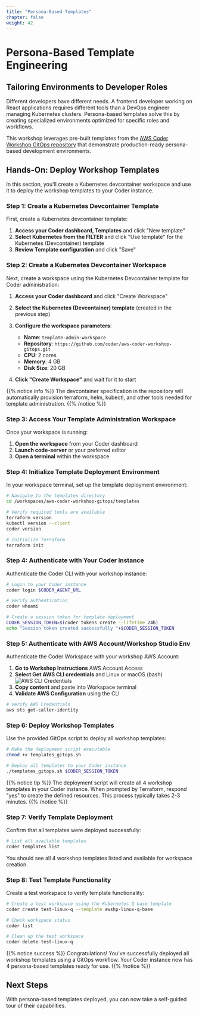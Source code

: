 ```yaml
---
title: "Persona-Based Templates"
chapter: false
weight: 42
---
```


# Persona-Based Template Engineering

## Tailoring Environments to Developer Roles

Different developers have different needs. A frontend developer working on React applications requires different tools than a DevOps engineer managing Kubernetes clusters. Persona-based templates solve this by creating specialized environments optimized for specific roles and workflows.

This workshop leverages pre-built templates from the [AWS Coder Workshop GitOps repository](https://github.com/coder/aws-coder-workshop-gitops) that demonstrate production-ready persona-based development environments.

## Hands-On: Deploy Workshop Templates

In this section, you'll create a Kubernetes devcontainer workspace and use it to deploy the workshop templates to your Coder instance.

### Step 1: Create a Kubernetes Devcontainer Template

First, create a Kubernetes devcontainer template:

1. **Access your Coder dashboard, Templates** and click "New template"
2. **Select Kubernetes from the FILTER** and click "Use template" for the Kubernetes (Devcontainer) template
3. **Review Template configuration** and click "Save"

### Step 2: Create a Kubernetes Devcontainer Workspace

Next, create a workspace using the Kubernetes Devcontainer template for Coder administration:
1. **Access your Coder dashboard** and click "Create Workspace"
2. **Select the Kubernetes (Devcontainer) template** (created in the previous step)
3. **Configure the workspace parameters**:
   - **Name**: `template-admin-workspace`
   - **Repository**: `https://github.com/coder/aws-coder-workshop-gitops.git`
   - **CPU**: 2 cores
   - **Memory**: 4 GB
   - **Disk Size**: 20 GB

4. **Click "Create Workspace"** and wait for it to start

{{% notice info %}}
The devcontainer specification in the repository will automatically provision terraform, helm, kubectl, and other tools needed for template administration.
{{% /notice %}}

### Step 3: Access Your Template Administration Workspace

Once your workspace is running:

1. **Open the workspace** from your Coder dashboard
2. **Launch code-server** or your preferred editor
3. **Open a terminal** within the workspace

### Step 4: Initialize Template Deployment Environment

In your workspace terminal, set up the template deployment environment:

```bash
# Navigate to the templates directory
cd /workspaces/aws-coder-workshop-gitops/templates

# Verify required tools are available
terraform version
kubectl version --client
coder version

# Initialize Terraform
terraform init
```

### Step 4: Authenticate with Your Coder Instance

Authenticate the Coder CLI with your workshop instance:

```bash
# Login to your Coder instance 
coder login $CODER_AGENT_URL

# Verify authentication
coder whoami

# Create a session token for template deployment
CODER_SESSION_TOKEN=$(coder tokens create --lifetime 24h)
echo "Session token created successfully "+$CODER_SESSION_TOKEN
```

### Step 5: Authenticate with AWS Account/Workshop Studio Env 

Authenticate the Coder Workspace with your workshop AWS Account:
1. **Go to Workshop Instructions** AWS Account Access
2. **Select Get AWS CLI credentials** and Linux or macOS (bash)
![AWS CLI Credentials](/images/aws-cli-credentials.png)
3. **Copy content** and paste into Workspace terminal
4. **Validate AWS Configuration** using the CLI

```bash
# Verify AWS Credentials
aws sts get-caller-identity
```

### Step 6: Deploy Workshop Templates

Use the provided GitOps script to deploy all workshop templates:

```bash
# Make the deployment script executable
chmod +x templates_gitops.sh

# Deploy all templates to your Coder instance
./templates_gitops.sh $CODER_SESSION_TOKEN
```

{{% notice tip %}}
The deployment script will create all 4 workshop templates in your Coder instance. When prompted by Terraform, respond "yes" to create the defined resources. This process typically takes 2-3 minutes.
{{% /notice %}}

### Step 7: Verify Template Deployment

Confirm that all templates were deployed successfully:

```bash
# List all available templates
coder templates list
```

You should see all 4 workshop templates listed and available for workspace creation.

### Step 8: Test Template Functionality

Create a test workspace to verify template functionality:

```bash
# Create a test workspace using the Kubernetes Q base template
coder create test-linux-q --template awshp-linux-q-base

# Check workspace status
coder list

# Clean up the test workspace
coder delete test-linux-q
```

{{% notice success %}}
Congratulations! You've successfully deployed all workshop templates using a GitOps workflow. Your Coder instance now has 4 persona-based templates ready for use.
{{% /notice %}}

## Next Steps

With persona-based templates deployed, you can now take a self-guided tour of their capabilities.